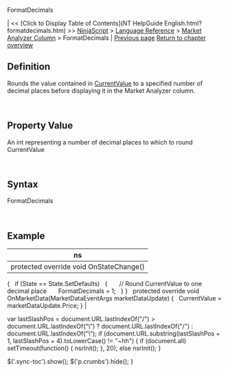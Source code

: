 ﻿










 


FormatDecimals







| &lt;&lt; [Click to Display Table of Contents](NT HelpGuide English.html?formatdecimals.htm) &gt;&gt;
 [NinjaScript](ninjascript.htm) &gt; [Language Reference](language_reference_wip.htm) &gt; [Market Analyzer Column](market_analyzer_column.htm) &gt;
FormatDecimals | [Previous page](datatype.htm)
[Return to chapter overview](market_analyzer_column.htm)










Definition
----------


Rounds the value contained in [CurrentValue](currentvalue.htm) to a specified number of decimal places before displaying it in the Market Analyzer column.


 


Property Value
--------------


An int representing a number of decimal places to which to round CurrentValue


 


Syntax
------


FormatDecimals


 


Example
-------




| ns |
| --- |
| protected override void OnStateChange()
{
   if (State == State.SetDefaults)
   {
       // Round CurrentValue to one decimal place
       FormatDecimals = 1;
   }
}
 
protected override void OnMarketData(MarketDataEventArgs marketDataUpdate)
{
   CurrentValue = marketDataUpdate.Price;
} |






 
 var lastSlashPos = document.URL.lastIndexOf("/") &gt; document.URL.lastIndexOf("\\") ? document.URL.lastIndexOf("/") : document.URL.lastIndexOf("\\");
 if (document.URL.substring(lastSlashPos + 1, lastSlashPos + 4).toLowerCase() != "~hh") {
 if (document.all) setTimeout(function() {
 nsrInit();
 }, 20);
 else nsrInit();
 }
 
 
 $('.sync-toc').show();
 $('p.crumbs').hide();
 }
 
 
 



